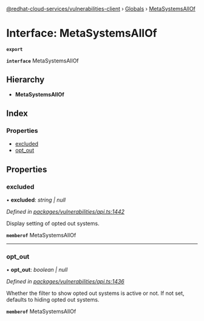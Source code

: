 [@redhat-cloud-services/vulnerabilities-client](../README.md) › [Globals](../globals.md) › [MetaSystemsAllOf](metasystemsallof.md)

# Interface: MetaSystemsAllOf

**`export`** 

**`interface`** MetaSystemsAllOf

## Hierarchy

* **MetaSystemsAllOf**

## Index

### Properties

* [excluded](metasystemsallof.md#excluded)
* [opt_out](metasystemsallof.md#opt_out)

## Properties

###  excluded

• **excluded**: *string | null*

*Defined in [packages/vulnerabilities/api.ts:1442](https://github.com/RedHatInsights/javascript-clients/blob/master/packages/vulnerabilities/api.ts#L1442)*

Display setting of opted out systems.

**`memberof`** MetaSystemsAllOf

___

###  opt_out

• **opt_out**: *boolean | null*

*Defined in [packages/vulnerabilities/api.ts:1436](https://github.com/RedHatInsights/javascript-clients/blob/master/packages/vulnerabilities/api.ts#L1436)*

Whether the filter to show opted out systems is active or not. If not set, defaults to hiding opted out systems.

**`memberof`** MetaSystemsAllOf
